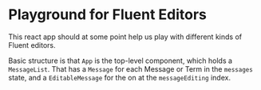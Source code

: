 Playground for Fluent Editors
=============================

This react app should at some point help us play with different kinds
of Fluent editors.

Basic structure is that `App` is the top-level component, which holds a
`MessageList`. That has a `Message` for each Message or Term in the `messages`
state, and a `EditableMessage` for the on at the `messageEditing` index.
